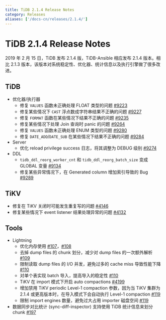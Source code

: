 ```yaml
---
title: TiDB 2.1.4 Release Notes
category: Releases
aliases: ['/docs-cn/releases/2.1.4/']
---
```


# TiDB 2.1.4 Release Notes

2019 年 2 月 15 日，TiDB 发布 2.1.4 版，TiDB-Ansible 相应发布 2.1.4 版本。相比 2.1.3 版本，该版本对系统稳定性、优化器、统计信息以及执行引擎做了很多改进。

## TiDB

+ 优化器/执行器
    - 修复 `VALUES` 函数未正确处理 FLOAT 类型的问题 [#9223](https://github.com/pingcap/tidb/pull/9223)
    - 修复某些情况下 `CAST` 浮点数成字符串结果不正确的问题 [#9227](https://github.com/pingcap/tidb/pull/9227)
    - 修复 `FORMAT` 函数在某些情况下结果不正确的问题 [#9235](https://github.com/pingcap/tidb/pull/9235)
    - 修复某些情况下处理 Join 查询时 panic 的问题 [#9264](https://github.com/pingcap/tidb/pull/9264)
    - 修复 `VALUES` 函数未正确处理 ENUM 类型的问题 [#9280](https://github.com/pingcap/tidb/pull/9280)
    - 修复 `DATE_ADD`/`DATE_SUB` 在某些情况下结果不正确的问题 [#9284](https://github.com/pingcap/tidb/pull/9284)
+ Server
    - 优化 reload privilege success 日志，将其调整为 DEBUG 级别 [#9274](https://github.com/pingcap/tidb/pull/9274)
+ DDL
    - `tidb_ddl_reorg_worker_cnt` 和 `tidb_ddl_reorg_batch_size` 变成 GLOBAL 变量 [#9134](https://github.com/pingcap/tidb/pull/9134)
    - 修复某些异常情况下，在 Generated column 增加索引导致的 Bug [#9289](https://github.com/pingcap/tidb/pull/9289)

## TiKV

- 修复在 TiKV 关闭时可能发生重复写的问题 [#4146](https://github.com/tikv/tikv/pull/4146)
- 修复某些情况下 event listener 结果处理异常的问题 [#4132](https://github.com/tikv/tikv/pull/4132)

## Tools

+ Lightning
    - 优化内存使用 [#107](https://github.com/pingcap/tidb-lightning/pull/107)，[#108](https://github.com/pingcap/tidb-lightning/pull/108)
    - 去掉 dump files 的 chunk 划分，减少对 dump files 的一次额外解析 [#109](https://github.com/pingcap/tidb-lightning/pull/109)
    - 限制读取 dump files 的 I/O 并发，避免过多的 cache miss 导致性能下降 [#110](https://github.com/pingcap/tidb-lightning/pull/110)
    - 对单个表实现 batch 导入，提高导入的稳定性 [#110](https://github.com/pingcap/tidb-lightning/pull/113)
    - TiKV 在 import 模式下开启 auto compactions [#4199](https://github.com/tikv/tikv/pull/4199)
    - 增加禁用 TiKV periodic Level-1 compaction 参数，因为当 TiKV 集群为 2.1.4 或更高版本时，在导入模式下会自动执行 Level-1 compaction [#119](https://github.com/pingcap/tidb-lightning/pull/119)
    - 限制 import engines 数量，避免过大占用 importer 磁盘空间 [#119](https://github.com/pingcap/tidb-lightning/pull/119)
+ 数据同步对比统计 (sync-diff-inspector) 支持使用 TiDB 统计信息来划分 chunk [#197](https://github.com/pingcap/tidb-tools/pull/197)
